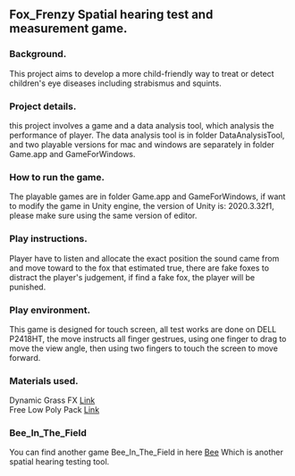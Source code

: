 ## Fox_Frenzy Spatial hearing test and measurement game.

### Background.

This project aims to develop a more child-friendly way to treat or detect children's eye diseases including strabismus and squints.

### Project details.

this project involves a game and a data analysis tool, which analysis the performance of player. The data analysis tool is in folder DataAnalysisTool, and two playable versions for mac and windows are separately in folder Game.app and GameForWindows.

### How to run the game.

The playable games are in folder Game.app and GameForWindows, if want to modify the game in Unity engine, the version of Unity is: 2020.3.32f1, please make sure using the same version of editor.

### Play instructions.

Player have to listen and allocate the exact position the sound came from and move toward to the fox that estimated true, there are fake foxes to distract the player's judgement, if find a fake fox, the player will be punished.

### Play environment.

This game is designed for touch screen, all test works are done on DELL P2418HT, the move instructs all finger gestrues, using one finger to drag to move the view angle, then using two fingers to touch the screen to move forward.

### Materials used.

Dynamic Grass FX [Link](https://assetstore.unity.com/packages/vfx/shaders/directx-11/dynamic-grass-fx-144740)  
Free Low Poly Pack [Link](https://assetstore.unity.com/packages/3d/free-low-poly-pack-65375)

### Bee_In_The_Field

You can find another game Bee_In_The_Field in here [Bee](https://github.com/jeff-Tianfeng/Bee-In-The-Field) Which is another spatial hearing testing tool.
